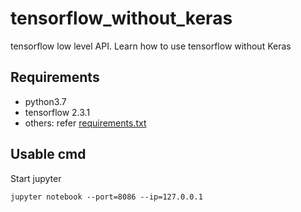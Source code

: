 # tensorflow_without_keras
tensorflow low level API. Learn how to use tensorflow without Keras

## Requirements
- python3.7
- tensorflow 2.3.1
- others: refer [requirements.txt](requirements.txt)

## Usable cmd

Start jupyter

```shell
jupyter notebook --port=8086 --ip=127.0.0.1
```
